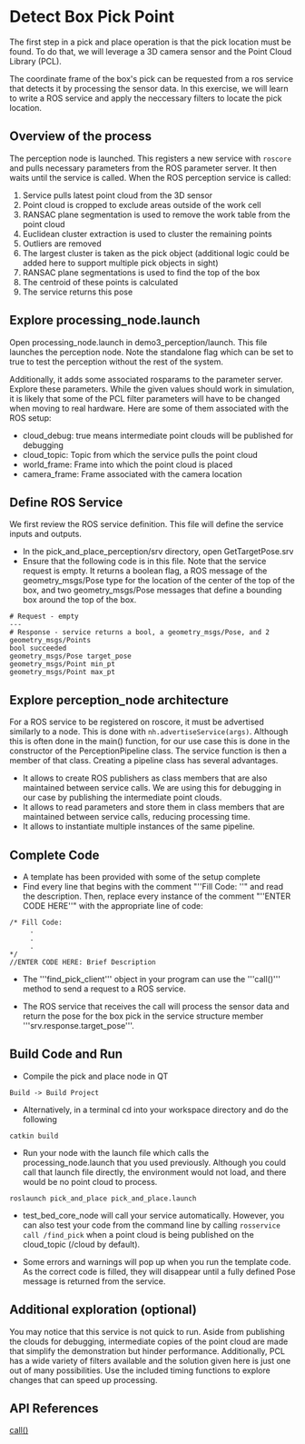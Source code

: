 # Detect Box Pick Point
The first step in a pick and place operation is that the pick location must be found. To do that, we will leverage a 3D camera sensor and the Point Cloud Library (PCL).

The coordinate frame of the box's pick can be requested from a ros service that detects it by processing the sensor data. In this exercise, we will learn to write a ROS service and apply the neccessary filters to locate the pick location.

## Overview of the process

The perception node is launched. This registers a new service with ```roscore``` and pulls necessary parameters from the ROS parameter server. It then waits until the service is called. When the ROS perception service is called:

1) Service pulls latest point cloud from the 3D sensor
2) Point cloud is cropped to exclude areas outside of the work cell
3) RANSAC plane segmentation is used to remove the work table from the point cloud
4) Euclidean cluster extraction is used to cluster the remaining points 
5) Outliers are removed
6) The largest cluster is taken as the pick object (additional logic could be added here to support multiple pick objects in sight)
7) RANSAC plane segmentations is used to find the top of the box
8) The centroid of these points is calculated
9) The service returns this pose

## Explore processing_node.launch
Open processing_node.launch in demo3_perception/launch. This file launches the perception node. Note the standalone flag which can be set to true to test the perception without the rest of the system.

Additionally, it adds some associated rosparams to the parameter server. Explore these parameters. While the given values should work in simulation, it is likely that some of the PCL filter parameters will have to be changed when moving to real hardware. Here are some of them associated with the ROS setup:

* cloud_debug: true means intermediate point clouds will be published for debugging
* cloud_topic: Topic from which the service pulls the point cloud
* world_frame: Frame into which the point cloud is placed
* camera_frame: Frame associated with the camera location


## Define ROS Service
We first review the ROS service definition. This file will define the service inputs and outputs. 

* In the pick_and_place_perception/srv directory, open GetTargetPose.srv
* Ensure that the following code is in this file. Note that the service request is empty. It returns a boolean flag, a ROS message of the geometry_msgs/Pose type for the location of the center of the top of the box, and two geometry_msgs/Pose messages that define a bounding box around the top of the box.


```
# Request - empty
---
# Response - service returns a bool, a geometry_msgs/Pose, and 2 geometry_msgs/Points
bool succeeded
geometry_msgs/Pose target_pose
geometry_msgs/Point min_pt
geometry_msgs/Point max_pt

``` 
## Explore perception_node architecture

For a ROS service to be registered on roscore, it must be advertised similarly to a node. This is done with ```nh.advertiseService(args)```. Although this is often done in the main() function, for our use case this is done in the constructor of the PerceptionPipeline class. The service function is then a member of that class. Creating a pipeline class has several advantages.

* It allows to create ROS publishers as class members that are also maintained between service calls. We are using this for debugging in our case by publishing the intermediate point clouds.
* It allows to read parameters and store them in class members that are maintained between service calls, reducing processing time.
* It allows to instantiate multiple instances of the same pipeline.

## Complete Code

  * A template has been provided with some of the setup complete
  * Find every line that begins with the comment "''Fill Code: ''" and read the description.  Then, replace every instance of the comment  "''ENTER CODE HERE''"
 with the appropriate line of code:

```
/* Fill Code:
     .
     .
     .
*/
//ENTER CODE HERE: Brief Description
```

  * The '''find_pick_client''' object in your program can use the '''call()''' method to send a request to a ROS service.

  * The ROS service that receives the call will process the sensor data and return the pose for the box pick in the service structure member '''srv.response.target_pose'''.


## Build Code and Run

  * Compile the pick and place node in QT
```
Build -> Build Project
```

  * Alternatively, in a terminal cd into your workspace directory and do the following
```
catkin build
```

  * Run your node with the launch file which calls the processing_node.launch that you used previously. Although you could call that launch file directly, the environment would not load, and there would be no point cloud to process.
```
roslaunch pick_and_place pick_and_place.launch
```
  * test_bed_core_node will call your service automatically. However, you can also test your code from the command line by calling ```rosservice call /find_pick``` when a point cloud is being published on the cloud_topic (/cloud by default).

  * Some errors and warnings will pop up when you run the template code. As the correct code is filled, they will disappear until a fully defined Pose message is returned from the service.

## Additional exploration (optional)

You may notice that this service is not quick to run. Aside from publishing the clouds for debugging, intermediate copies of the point cloud are made that simplify the demonstration but hinder performance. Additionally, PCL has a wide variety of filters available and the solution given here is just one out of many possibilities. Use the included timing functions to explore changes that can speed up processing.


## API References


[call()](http://docs.ros.org/hydro/api/roscpp/html/classros_1_1ServiceClient.html#a8a0c9be49046998a830df625babd396f)
